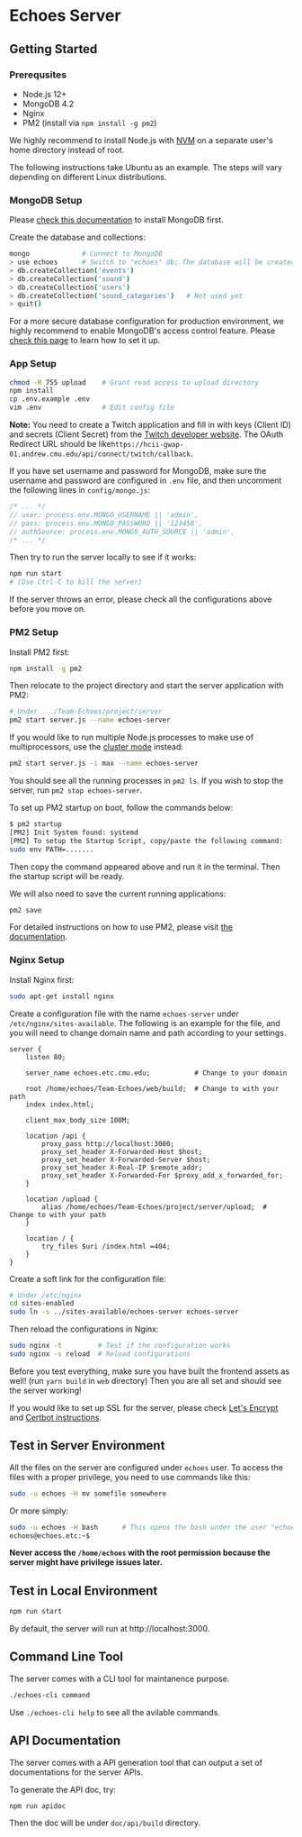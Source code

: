 # Echoes Server

## Getting Started

### Prerequsites

- Node.js 12+
- MongoDB 4.2
- Nginx
- PM2 (install via `npm install -g pm2`)

We highly recommend to install Node.js with [NVM](https://github.com/nvm-sh/nvm) on a separate user's home directory instead of root.

The following instructions take Ubuntu as an example. The steps will vary depending on different Linux distributions.

### MongoDB Setup

Please [check this documentation](https://docs.mongodb.com/manual/tutorial/install-mongodb-on-ubuntu/) to install MongoDB first.

Create the database and collections:

```bash
mongo             # Connect to MongoDB
> use echoes      # Switch to "echoes" db; The database will be created automatically on use
> db.createCollection('events')
> db.createCollection('sound')
> db.createCollection('users')
> db.createCollection('sound_categories')   # Not used yet
> quit()
```

For a more secure database configuration for production environment, we highly recommend to enable MongoDB's access control feature. Please [check this page](https://docs.mongodb.com/manual/tutorial/enable-authentication/) to learn how to set it up.

### App Setup

```bash
chmod -R 755 upload    # Grant read access to upload directory
npm install
cp .env.example .env
vim .env               # Edit config file
```

__Note:__ You need to create a Twitch application and fill in with keys (Client ID) and secrets (Client Secret) from the [Twitch developer website](https://dev.twitch.tv/). The OAuth Redirect URL should be like`https://hcii-gwap-01.andrew.cmu.edu/api/connect/twitch/callback`.

If you have set username and password for MongoDB, make sure the username and password are configured in `.env` file, and then uncomment the following lines in `config/mongo.js`:

```js
/* ... */
// user: process.env.MONGO_USERNAME || 'admin',
// pass: process.env.MONGO_PASSWORD || '123456',
// authSource: process.env.MONGO_AUTH_SOURCE || 'admin',
/* ... */
```

Then try to run the server locally to see if it works:

```bash
npm run start
# (Use Ctrl-C to kill the server)
```

If the server throws an error, please check all the configurations above before you move on.

### PM2 Setup

Install PM2 first:

```bash
npm install -g pm2
```

Then relocate to the project directory and start the server application with PM2:

```bash
# Under .../Team-Echoes/project/server
pm2 start server.js --name echoes-server
```

If you would like to run multiple Node.js processes to make use of multiprocessors, use the [cluster mode](https://pm2.keymetrics.io/docs/usage/cluster-mode/) instead:

```bash
pm2 start server.js -i max --name echoes-server
```

You should see all the running processes in `pm2 ls`. If you wish to stop the server, run `pm2 stop echoes-server`.

To set up PM2 startup on boot, follow the commands below:

```bash
$ pm2 startup
[PM2] Init System found: systemd
[PM2] To setup the Startup Script, copy/paste the following command:
sudo env PATH=.......
```

Then copy the command appeared above and run it in the terminal. Then the startup script will be ready.

We will also need to save the current running applications:

```bash
pm2 save
```

For detailed instructions on how to use PM2, please visit [the documentation](https://pm2.keymetrics.io/docs/usage/pm2-doc-single-page/).

### Nginx Setup

Install Nginx first:

```bash
sudo apt-get install nginx
```

Create a configuration file with the name `echoes-server` under `/etc/nginx/sites-available`. The following is an example for the file, and you will need to change domain name and path according to your settings.

```
server {
    listen 80;

    server_name echoes.etc.cmu.edu;           # Change to your domain

    root /home/echoes/Team-Echoes/web/build;  # Change to with your path
    index index.html;

    client_max_body_size 100M;

    location /api {
        proxy_pass http://localhost:3000;
        proxy_set_header X-Forwarded-Host $host;
        proxy_set_header X-Forwarded-Server $host;
        proxy_set_header X-Real-IP $remote_addr;
        proxy_set_header X-Forwarded-For $proxy_add_x_forwarded_for;
    }

    location /upload {
        alias /home/echoes/Team-Echoes/project/server/upload;  # Change to with your path
    }

    location / {
        try_files $uri /index.html =404;
    }
}
```

Create a soft link for the configuration file:

```bash
# Under /etc/nginx
cd sites-enabled
sudo ln -s ../sites-available/echoes-server echoes-server
```

Then reload the configurations in Nginx:

```bash
sudo nginx -t         # Test if the configuration works
sudo nginx -s reload  # Reload configurations
```

Before you test everything, make sure you have built the frontend assets as well! (run `yarn build` in `web` directory) Then you are all set and should see the server working!

If you would like to set up SSL for the server, please check [Let's Encrypt](https://letsencrypt.org/) and [Certbot instructions](https://certbot.eff.org/lets-encrypt/ubuntubionic-nginx).

## Test in Server Environment

All the files on the server are configured under `echoes` user. To access the files with a proper privilege, you need to use commands like this:

```bash
sudo -u echoes -H mv somefile somewhere
```

Or more simply:

```bash
sudo -u echoes -H bash      # This opens the bash under the user "echoes"
echoes@echoes.etc:~$
```

__Never access the `/home/echoes` with the root permission because the server might have privilege issues later.__

## Test in Local Environment

```bash
npm run start
```

By default, the server will run at http://localhost:3000.

## Command Line Tool

The server comes with a CLI tool for maintanence purpose.

```bash
./echoes-cli command
```

Use `./echoes-cli help` to see all the avilable commands.

## API Documentation

The server comes with a API generation tool that can output a set of documentations for the server APIs.

To generate the API doc, try:

```bash
npm run apidoc
```

Then the doc will be under `doc/api/build` directory.
